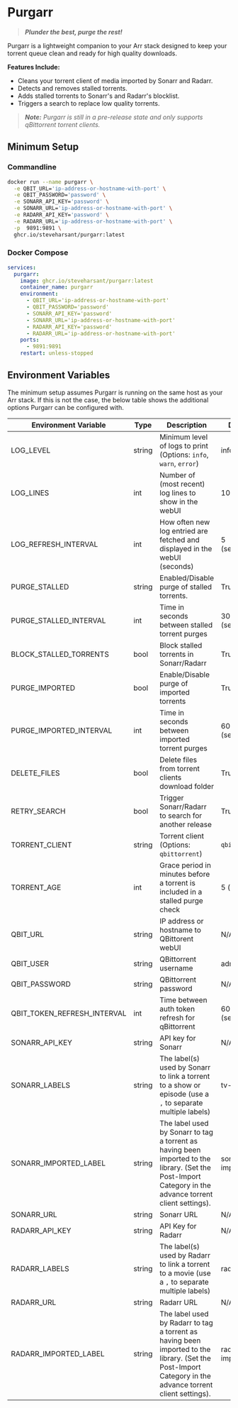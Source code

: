 # Purgarr

> ***Plunder the best, purge the rest!***

Purgarr is a lightweight companion to your Arr stack designed to keep your torrent queue clean and ready for high quality downloads.

**Features Include:**

* Cleans your torrent client of media imported by Sonarr and Radarr.
* Detects and removes stalled torrents.
* Adds stalled torrents to Sonarr's and Radarr's blocklist.
* Triggers a search to replace low quality torrents.

> ***Note:** Purgarr is still in a pre-release state and only supports qBittorrent torrent clients.*

## Minimum Setup

### Commandline

```bash
docker run --name purgarr \
  -e QBIT_URL='ip-address-or-hostname-with-port' \
  -e QBIT_PASSWORD='password' \
  -e SONARR_API_KEY='password' \
  -e SONARR_URL='ip-address-or-hostname-with-port' \
  -e RADARR_API_KEY='password' \
  -e RADARR_URL='ip-address-or-hostname-with-port' \
  -p  9891:9891 \
  ghcr.io/steveharsant/purgarr:latest
```

### Docker Compose

```yaml
services:
  purgarr:
    image: ghcr.io/steveharsant/purgarr:latest
    container_name: purgarr
    environment:
      - QBIT_URL='ip-address-or-hostname-with-port'
      - QBIT_PASSWORD='password'
      - SONARR_API_KEY='password'
      - SONARR_URL='ip-address-or-hostname-with-port'
      - RADARR_API_KEY='password'
      - RADARR_URL='ip-address-or-hostname-with-port'
    ports:
      - 9891:9891
    restart: unless-stopped
```

## Environment Variables

The minimum setup assumes Purgarr is running on the same host as your Arr stack. If this is not the case, the below table shows the additional options Purgarr can be configured with.

| Environment Variable        | Type   | Description                                                                                                                                              | Default         | Required |
|-----------------------------|--------|----------------------------------------------------------------------------------------------------------------------------------------------------------|-----------------|----------|
| LOG_LEVEL                   | string | Minimum level of logs to print (Options: `info`, `warn`, `error`)                                                                                        | info            | No       |
| LOG_LINES                   | int    | Number of (most recent) log lines to show in the webUI                                                                                                   | 100             | No       |
| LOG_REFRESH_INTERVAL        | int    | How often new log entried are fetched and displayed in the webUI (seconds)                                                                               | 5 (seconds)     | No       |
| PURGE_STALLED               | string | Enabled/Disable purge of stalled torrents.                                                                                                               | True            | No       |
| PURGE_STALLED_INTERVAL      | int    | Time in seconds between stalled torrent purges                                                                                                           | 300 (seconds)   | No       |
| BLOCK_STALLED_TORRENTS      | bool   | Block stalled torrents in Sonarr/Radarr                                                                                                                  | True            | No       |
| PURGE_IMPORTED              | bool   | Enable/Disable purge of imported torrents                                                                                                                | True            | No       |
| PURGE_IMPORTED_INTERVAL     | int    | Time in seconds between imported torrent purges                                                                                                          | 600 (seconds)   | No       |
| DELETE_FILES                | bool   | Delete files from torrent clients download folder                                                                                                        | True            | No       |
| RETRY_SEARCH                | bool   | Trigger Sonarr/Radarr to search for another release                                                                                                      | True            | No       |
| TORRENT_CLIENT              | string | Torrent client (Options: `qbittorrent`)                                                                                                                  | `qbittorrent`   | No       |
| TORRENT_AGE                 | int    | Grace period in minutes before a torrent is included in a stalled purge check                                                                            | 5 (minutes)     | No       |
| QBIT_URL                    | string | IP address or hostname to QBittorent webUI                                                                                                               | N/A             | Yes      |
| QBIT_USER                   | string | QBittorrent username                                                                                                                                     | admin           | No       |
| QBIT_PASSWORD               | string | QBittorrent password                                                                                                                                     | N/A             | Yes      |
| QBIT_TOKEN_REFRESH_INTERVAL | int    | Time between auth token refresh for qBittorrent                                                                                                          | 600 (seconds)   | No       |
| SONARR_API_KEY              | string | API key for Sonarr                                                                                                                                       | N/A             | Yes      |
| SONARR_LABELS               | string | The label(s) used by Sonarr to link a torrent to a show or episode (use a `,` to separate multiple labels)                                               | tv-sonarr       | No       |
| SONARR_IMPORTED_LABEL       | string | The label used by Sonarr to tag a torrent as having been imported to the library. (Set the Post-Import Category in the advance torrent client settings). | sonarr-imported | No       |
| SONARR_URL                  | string | Sonarr URL                                                                                                                                               | N/A             | Yes      |
| RADARR_API_KEY              | string | API Key for Radarr                                                                                                                                       | N/A             | Yes      |
| RADARR_LABELS               | string | The label(s) used by Radarr to link a torrent to a movie (use a `,` to separate multiple labels)                                                         | radarr          | No       |
| RADARR_URL                  | string | Radarr URL                                                                                                                                               | N/A             | Yes      |
| RADARR_IMPORTED_LABEL       | string | The label used by Radarr to tag a torrent as having been imported to the library. (Set the Post-Import Category in the advance torrent client settings). | radarr-imported | Yes      |
